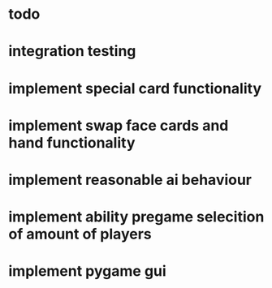 # todo

# integration testing
# implement special card functionality
# implement swap face cards and hand functionality
# implement reasonable ai behaviour
# implement ability pregame selecition of amount of players
# implement pygame gui